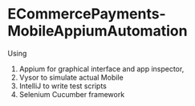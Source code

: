 # ECommercePayments-MobileAppiumAutomation

Using 
1. Appium for graphical interface and app inspector, 
2. Vysor to simulate actual Mobile 
3. IntelliJ to write test scripts
4. Selenium Cucumber framework
